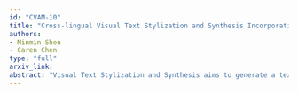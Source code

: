 ```yaml
---
id: "CVAM-10"
title: "Cross-lingual Visual Text Stylization and Synthesis Incorporating Text Rendering and Diffusion Model"
authors:
- Minmin Shen
- Caren Chen
type: "full"
arxiv_link:
abstract: "Visual Text Stylization and Synthesis aims to generate a text that has the same style as the input text. This task is more challenging if the input and output images are of different languages, and remains an unaddressed issue for the state-of-the-art diffusion-based image generation models. To fulfill the demand for cross-lingual visual text stylization and synthesis for commercial applications, we propose a hybrid approach combining the strengths of two different methods: text rendering and diffusion models to generate visual text with the same style as the reference visual text image. This approach addresses the technical challenges of cross-lingual text style transfer and is able to produce high quality visual text with various styles and complex texture. Moreover, our approach is able to handle long text with multi-line layout by incorporating large language models (LLM). We evaluate our approach on a large test set of bilingual visual text pairs. It is shown in the experiments that the proposed approach outperforms strong baselines and is comparable to human-created ones, according to human perception."
---
```

